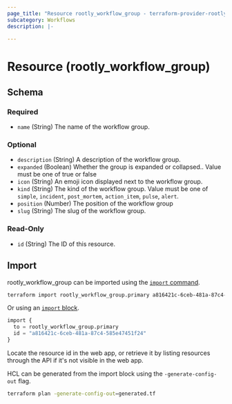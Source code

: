 ```yaml
---
page_title: "Resource rootly_workflow_group - terraform-provider-rootly"
subcategory: Workflows
description: |-
    
---
```


# Resource (rootly_workflow_group)





<!-- schema generated by tfplugindocs -->
## Schema

### Required

- `name` (String) The name of the workflow group.

### Optional

- `description` (String) A description of the workflow group.
- `expanded` (Boolean) Whether the group is expanded or collapsed.. Value must be one of true or false
- `icon` (String) An emoji icon displayed next to the workflow group.
- `kind` (String) The kind of the workflow group. Value must be one of `simple`, `incident`, `post_mortem`, `action_item`, `pulse`, `alert`.
- `position` (Number) The position of the workflow group
- `slug` (String) The slug of the workflow group.

### Read-Only

- `id` (String) The ID of this resource.

## Import

rootly_workflow_group can be imported using the [`import` command](https://developer.hashicorp.com/terraform/cli/commands/import).

```sh
terraform import rootly_workflow_group.primary a816421c-6ceb-481a-87c4-585e47451f24
```

Or using an [`import` block](https://developer.hashicorp.com/terraform/language/import).

```terraform
import {
  to = rootly_workflow_group.primary
  id = "a816421c-6ceb-481a-87c4-585e47451f24"
}
```

Locate the resource id in the web app, or retrieve it by listing resources through the API if it's not visible in the web app.

HCL can be generated from the import block using the `-generate-config-out` flag.

```sh
terraform plan -generate-config-out=generated.tf
```
